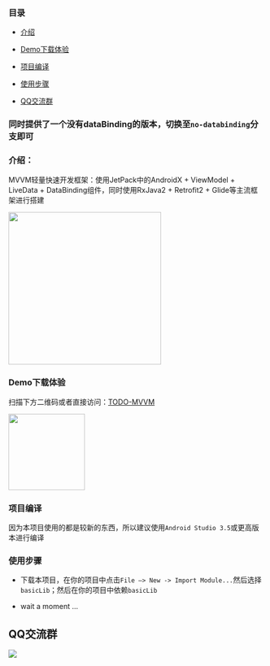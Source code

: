 ### 目录

- [介绍](#介绍)

- [Demo下载体验](#Demo下载体验)

- [项目编译](#项目编译)

- [使用步骤](#使用步骤)

- [QQ交流群](#QQ交流群)

### 同时提供了一个没有dataBinding的版本，切换至`no-databinding`分支即可

### 介绍：

MVVM轻量快速开发框架：使用JetPack中的AndroidX + ViewModel + LiveData +
DataBinding组件，同时使用RxJava2 + Retrofit2 + Glide等主流框架进行搭建

<img src="https://img-blog.csdnimg.cn/2019040114344440.gif" width="300">

### Demo下载体验

扫描下方二维码或者直接访问：[TODO-MVVM](https://www.pgyer.com/mvvm)

<img src="https://github.com/azhon/TODO-MVVM/blob/master/img/img_code.png" width="150" height="150">

### 项目编译

 因为本项目使用的都是较新的东西，所以建议使用`Android Studio 3.5`或更高版本进行编译

### 使用步骤

- 下载本项目，在你的项目中点击`File —> New -> Import Module...`然后选择`basicLib`；然后在你的项目中依赖`basicLib`

- wait a moment ...

## QQ交流群

<img src="https://github.com/azhon/TODO-MVVM/blob/master/img/qq_group.png"/>
